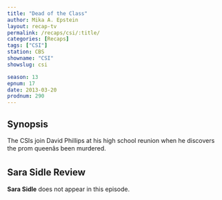 ```yaml
---
title: "Dead of the Class"
author: Mika A. Epstein
layout: recap-tv
permalink: /recaps/csi/:title/
categories: [Recaps]
tags: ["CSI"]
station: CBS
showname: "CSI"
showslug: csi

season: 13  
epnum: 17  
date: 2013-03-20
prodnum: 290  
---
```


## Synopsis

The CSIs join David Phillips at his high school reunion when he discovers the prom queenâs been murdered.

## Sara Sidle Review

**Sara Sidle** does not appear in this episode.

